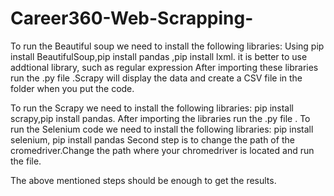# Career360-Web-Scrapping-
To run the Beautiful soup we need to install the following libraries:
Using pip install BeautifulSoup,pip install pandas ,pip install lxml. it is better to use addtional library, such as regular expression
After importing these libraries  run the .py file .Scrapy will display the data and create a CSV file in the folder when you put the code.

To run the Scrapy we need to install the following libraries:
pip install scrapy,pip install pandas.
After importing the libraries run the .py file .
To run the Selenium code we need to install the following libraries:
pip install selenium, pip install pandas
Second step is to change the path of the cromedriver.Change the path where your chromedriver is located and run the file.

The above mentioned steps should be enough to get the results.
